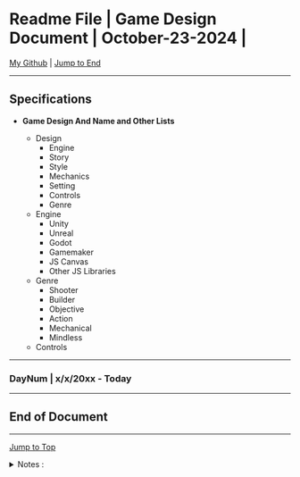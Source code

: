<!-- markdownlint-disable MD033 -->
<!-- markdownlint-disable MD041 -->
<div id="top-of-doc"></div>

# Readme File | Game Design Document | October-23-2024 |

[My Github](https://github.com/popados) | [Jump to End](#end-of-doc)

---

## Specifications

- **Game Design And Name and Other Lists**

  - Design
    - Engine
    - Story
    - Style
    - Mechanics
    - Setting
    - Controls
    - Genre
  - Engine
    - Unity
    - Unreal
    - Godot
    - Gamemaker
    - JS Canvas
    - Other JS Libraries
  - Genre
    - Shooter
    - Builder
    - Objective
    - Action
    - Mechanical
    - Mindless
  - Controls

---

### DayNum | x/x/20xx - Today

---

## End of Document

---

[Jump to Top](#top-of-doc)

<div id="end-of-doc"></div>

<details>
<summary>
Notes :
</summary>
</details>
